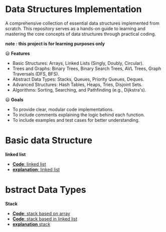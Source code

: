 # Data Structures Implementation

A comprehensive collection of essential data structures implemented from scratch.
This repository serves as a hands-on guide to learning and mastering the core concepts of data structures through practical coding.

**note : this project is for learning purposes only**

:smiley: **Features**

- Basic Structures: Arrays, Linked Lists (Singly, Doubly, Circular).
- Trees and Graphs: Binary Trees, Binary Search Trees, AVL Trees, Graph Traversals (DFS, BFS).
- Abstract Data Types: Stacks, Queues, Priority Queues, Deques.
- Advanced Structures: Hash Tables, Heaps, Tries, Disjoint Sets.
- Algorithms: Sorting, Searching, and Pathfinding (e.g., Dijkstra's).

:smiley: **Goals**
- To provide clear, modular code implementations.
- To include comments explaining the logic behind each function.
- To include examples and test cases for better understanding.

# Basic data Structure
**linked list**
- [**Code**: linked list](https://github.com/yosefther/data-structure-implementation/blob/master/linkedList/LinkedList.cs) 
- [**explanation**: linked list](https://github.com/yosefther/data-structure-implementation/blob/master/linkedList/explain-linked-list.md)

# bstract Data Types
**Stack**
- [**Code**: stack based on array](https://github.com/yosefther/data-structure-implementation/blob/master/Stack/ArrayBase.cs)
- [**Code**: stack based in linked list](https://github.com/yosefther/data-structure-implementation/blob/master/Stack/LinkedListBase.cs)
- [**explanation** stack](https://github.com/yosefther/data-structure-implementation/blob/master/Stack/Stack.md) 
